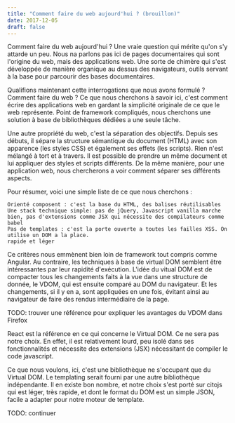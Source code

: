 ```yaml
---
title: "Comment faire du web aujourd'hui ? (brouillon)"
date: 2017-12-05
draft: false
---
```


Comment faire du web aujourd'hui ? Une vraie question qui mérite qu'on s'y attarde un peu. Nous na parlons pas ici de pages documentaires qui sont l'origine du web, mais des applications web. Une sorte de chimère qui s'est développée de manière organique au dessus des navigateurs, outils servant à la base pour parcourir des bases documentaires.

Qualifions maintenant cette interrogations que nous avons formulé ? Comment faire du web ? Ce que nous cherchons à savoir ici, c'est comment écrire des applications web en gardant la simplicité originale de ce que le web représente. Point de framework compliqués, nous cherchons une solution à base de bibliothèques dédiées a une seule tâche.

Une autre propriété du web, c'est la séparation des objectifs. Depuis ses débuts, il sépare la structure sémantique du document (HTML) avec son apparence (les styles CSS) et également ses effets (les scripts). Rien n'est mélangé à tort et à travers. Il est possible de prendre un même document et lui appliquer des styles et scripts différents. De la même manière, pour une application web, nous chercherons a voir comment séparer ses différents aspects.

Pour résumer, voici une simple liste de ce que nous cherchons :

    Orienté composent : c'est la base du HTML, des balises réutilisables
    Une stack technique simple: pas de jQuery, Javascript vanilla marche bien, pas d'extensions comme JSX qui nécessite des compilateurs comme babel
    Pas de templates : c'est la porte ouverte a toutes les failles XSS. On utilise un DOM a la place.
    rapide et léger

Ce critères nous emmènent bien loin de framework tout compris comme Angular. Au contraire, les techniques à base de virtual DOM semblent être intéressantes par leur rapidité d'exécution. L'idée du vitual DOM est de compacter tous les changements faits à la vue dans une structure de donnée, le VDOM, qui est ensuite comparé au DOM du navigateur. Et les changements, si il y en a, sont appliquées en une fois, évitant ainsi au navigateur de faire des rendus intermédiaire de la page.

TODO: trouver une référence pour expliquer les avantages du VDOM dans Firefox

React est la référence en ce qui concerne le Virtual DOM. Ce ne sera pas notre choix. En effet, il est relativement lourd, peu isolé dans ses fonctionnalités et nécessite des extensions (JSX) nécessitant de compiler le code javascript.

Ce que nous voulons, ici, c'est une bibliothèque ne s'occupant que du Virtual DOM. Le templating serait fourni par une autre bibliothèque indépendante. Il en existe bon nombre, et notre choix s'est porté sur citojs qui est léger, très rapide, et dont le format du DOM est un simple JSON, facile a adapter pour notre moteur de template.

TODO: continuer
